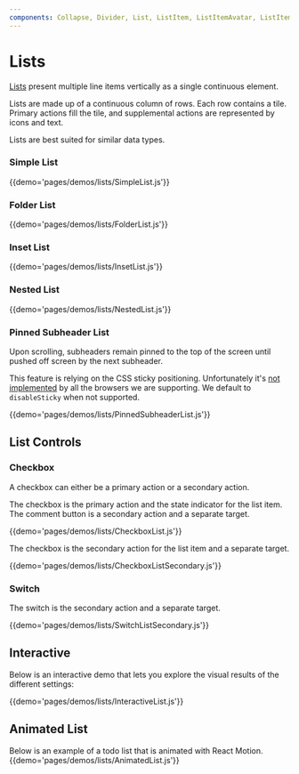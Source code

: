 ```yaml
---
components: Collapse, Divider, List, ListItem, ListItemAvatar, ListItemIcon, ListItemSecondaryAction, ListItemText, ListSubheader
---
```


# Lists

[Lists](https://material.io/guidelines/components/lists.html) present multiple line items vertically as a single continuous element.

Lists are made up of a continuous column of rows. Each row contains a tile. Primary actions fill the tile, and supplemental actions are represented by icons and text.

Lists are best suited for similar data types.

### Simple List

{{demo='pages/demos/lists/SimpleList.js'}}

### Folder List

{{demo='pages/demos/lists/FolderList.js'}}

### Inset List

{{demo='pages/demos/lists/InsetList.js'}}

### Nested List

{{demo='pages/demos/lists/NestedList.js'}}

### Pinned Subheader List

Upon scrolling, subheaders remain pinned to the top of the screen until pushed off screen by the next subheader.

This feature is relying on the CSS sticky positioning.
Unfortunately it's [not implemented](https://caniuse.com/#search=sticky) by all the browsers we are supporting. We default to `disableSticky` when not supported.

{{demo='pages/demos/lists/PinnedSubheaderList.js'}}

## List Controls

### Checkbox

A checkbox can either be a primary action or a secondary action.

The checkbox is the primary action and the state indicator for the list item. The comment button is a secondary action and a separate target.

{{demo='pages/demos/lists/CheckboxList.js'}}

The checkbox is the secondary action for the list item and a separate target.

{{demo='pages/demos/lists/CheckboxListSecondary.js'}}

### Switch

The switch is the secondary action and a separate target.

{{demo='pages/demos/lists/SwitchListSecondary.js'}}

## Interactive

Below is an interactive demo that lets you explore the visual results of the different settings:

{{demo='pages/demos/lists/InteractiveList.js'}}

## Animated List
Below is an example of a todo list that is animated with React Motion.
{{demo='pages/demos/lists/AnimatedList.js'}}
